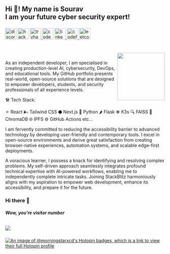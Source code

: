 <br clear="both">

<h2 align="left">Hi 👋! My name is Sourav<br>I am your future cyber security expert!</h2>

###

<div align="left">
  <!-- Discord Badge (No link available, so just the icon) -->
  <img src="https://img.shields.io/static/v1?message=Discord&logo=discord&label=&color=7289DA&logoColor=white&labelColor=&style=for-the-badge" height="35" alt="discord logo" />

  <!-- HackerRank Badge (No username provided, generic icon) -->
  <img src="https://img.shields.io/static/v1?message=HackerRank&logo=hackerrank&label=&color=2EC866&logoColor=white&labelColor=&style=for-the-badge" height="35" alt="hackerrank logo" />

  <!-- TryHackMe Badge -->
  <a href="https://tryhackme.com/p/4424755" target="_blank">
    <img src="https://img.shields.io/static/v1?message=TryHackMe&logo=tryhackme&label=&color=88cc14&logoColor=white&labelColor=&style=for-the-badge" height="35" alt="tryhackme logo" />
  </a>

  <!-- CodeSandbox -->
  <img src="https://img.shields.io/static/v1?message=Codesandbox&logo=codesandbox&label=&color=040404&logoColor=DBDBDB&labelColor=&style=for-the-badge" height="35" alt="codesandbox logo" />

  <!-- LinkedIn Badge -->
  <a href="https://www.linkedin.com/in/sourav-rajak-6294682b2" target="_blank">
    <img src="https://img.shields.io/static/v1?message=LinkedIn&logo=linkedin&label=&color=0A66C2&logoColor=white&labelColor=&style=for-the-badge" height="35" alt="linkedin logo" />
  </a>

  <!-- Codeforces Badge -->
  <a href="https://codeforces.com/profile/morningstarxcdcode" target="_blank">
    <img src="https://img.shields.io/static/v1?message=Codeforces&logo=codeforces&label=&color=1F8ACB&logoColor=white&labelColor=&style=for-the-badge" height="35" alt="codeforces logo" />
  </a>

  <!-- LeetCode Badge -->
  <a href="https://leetcode.com/your-username/" target="_blank">
    <img src="https://img.shields.io/static/v1?message=LeetCode&logo=leetcode&label=&color=FFA116&logoColor=white&labelColor=&style=for-the-badge" height="35" alt="leetcode logo" />
  </a>
</div>


###

<br clear="both">

<img align="right" height="150" src="https://www.gracefilledpathways.com/wp-content/uploads/2024/04/DALL·E-2024-04-05-23.27.57-Create-a-symbolic-and-atmospheric-image-that-represents-the-concept-of-Why-Is-Satan-Known-as-the-Morning-Star_.-The-image-should-convey-the-contrast.webp"  />

###

As an independent developer, I am specialised in creating production-level AI, cybersecurity, DevOps, and educational tools. My GitHub portfolio presents real-world, open-source solutions that are designed to empower developers, students, and security professionals of all experience levels.


🛠️ Tech Stack:


⚛️ React 🌬️ Tailwind CSS  ⬢ Next.js 🐍 Python 🌶️ Flask ☸️ K3s 🔍 FAISS 🧠 ChromaDB 🌐 IPFS ⚙️ GitHub Actions etc...


I am fervently committed to reducing the accessibility barrier to advanced technology by developing user-friendly and contemporary tools. I excel in open-source environments and derive great satisfaction from creating browser-native experiences, automation systems, and scalable edge-first deployments.

A voracious learner, I possess a knack for identifying and resolving complex problems. My self-driven approach seamlessly integrates profound technical expertise with AI-powered workflows, enabling me to independently complete intricate tasks. Joining StackBlitz harmoniously aligns with my aspiration to empower web development, enhance its accessibility, and prepare it for the future.

### Hi there 👋

###### **Wow, you're visitor number**

<img src="https://profile-counter.glitch.me/morningstarxcdcode/count.svg" />



<!--
**morningstarxcdcode/morningstarxcdcode** is a ✨ _special_ ✨ repository because its `README.md` (this file) appears on your GitHub profile.

Here are some ideas to get you started:


- 👯 I’m looking to collaborate on ...
- 🤔 I’m looking for help with ...
- 💬 Ask me about ...
- 📫 How to reach me: ...
- 😄 Pronouns: ...
- ⚡ Fun fact: ...
-->


###

[![An image of @morningstarxcd's Holopin badges, which is a link to view their full Holopin profile](https://holopin.me/morningstarxcd)](https://holopin.io/@morningstarxcd)

